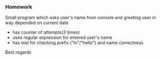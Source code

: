 ### Homework

Small program which asks user's name from console and greeting user in way depended on current date

* has counter of attempts(3 times)
* uses regular expression for entered user's name
* has test for checking prefix ("hi"/"hello") and name correctness

Best regards 
